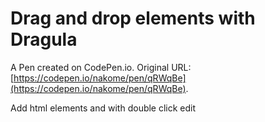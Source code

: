 # Drag and drop elements with Dragula

A Pen created on CodePen.io. Original URL: [https://codepen.io/nakome/pen/qRWqBe](https://codepen.io/nakome/pen/qRWqBe).

Add html elements and with double click edit 